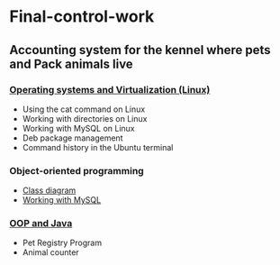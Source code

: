 # Final-control-work

## Accounting system for the kennel where pets and Pack animals live

### [Operating systems and Virtualization (Linux)](https://github.com/AzarnykhOleg/Final-control-work/blob/OperatingsystemsandVirtualization(Linux)/Operating%20systems%20and%20Virtualization%20(Linux)/Linux.md)

* Using the cat command on Linux
* Working with directories on Linux
* Working with MySQL on Linux
* Deb package management
* Command history in the Ubuntu terminal

### Object-oriented programming

* [Class diagram](https://github.com/AzarnykhOleg/Final-control-work/blob/ClassDiagram/Class%20Diagram/Class_Diagram.jpg)
* [Working with MySQL](https://github.com/AzarnykhOleg/Final-control-work/blob/WorkingwithMySQL/Working_with_MySQL/Script.sql)

 ### [OOP and Java](https://github.com/AzarnykhOleg/Final-control-work/tree/OOPandJava)
 
* Pet Registry Program
* Animal counter
